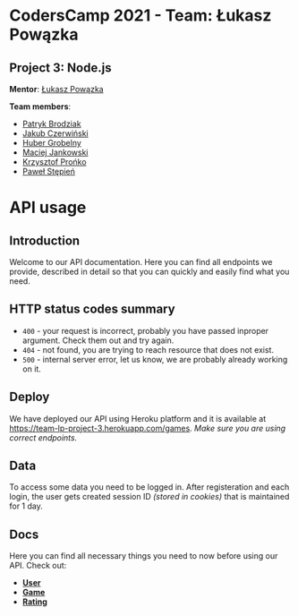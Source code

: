 # CodersCamp 2021 - Team: Łukasz Powązka

## Project 3: Node.js

**Mentor**: [Łukasz Powązka](https://github.com/lukiq)

**Team members**:

- [Patryk Brodziak](https://github.com/patrykbrodziak1)
- [Jakub Czerwiński](https://github.com/kubaczerwinski77)
- [Huber Grobelny](https://github.com/Burbinox)
- [Maciej Jankowski](https://github.com/macjank)
- [Krzysztof Prońko](https://github.com/Ruud1990)
- [Paweł Stępień](https://github.com/pastepi)

# API usage

## Introduction

Welcome to our API documentation. Here you can find all endpoints we provide, described in detail so that you can quickly and easily find what you need.

## HTTP status codes summary

- `400` - your request is incorrect, probably you have passed inproper argument. Check them out and try again.
- `404` - not found, you are trying to reach resource that does not exist.
- `500` - internal server error, let us know, we are probably already working on it.

## Deploy

We have deployed our API using Heroku platform and it is available at https://team-lp-project-3.herokuapp.com/games. _Make sure you are using correct endpoints._

## Data

To access some data you need to be logged in. After registeration and each login, the user gets created session ID _(stored in cookies)_ that is maintained for 1 day.

## Docs

Here you can find all necessary things you need to now before using our API. Check out:

- [**User**](docs/user.md)
- [**Game**](docs/game.md)
- [**Rating**](docs/rating.md)
